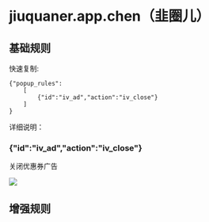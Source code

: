 # jiuquaner.app.chen（韭圈儿）

## 基础规则

快速复制:
```
{"popup_rules":
    [
        {"id":"iv_ad","action":"iv_close"}
    ]
}
```
详细说明：
### {"id":"iv_ad","action":"iv_close"}
关闭优惠券广告

![](./assets/优惠券广告.jpg)


## 增强规则
